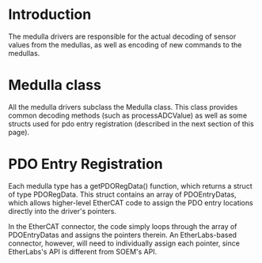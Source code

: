 # Introduction #

The medulla drivers are responsible for the actual decoding of sensor values from the medullas, as well as encoding of new commands to the medullas.

# Medulla class #

All the medulla drivers subclass the Medulla class. This class provides common decoding methods (such as processADCValue) as well as some structs used for pdo entry registration (described in the next section of this page).

# PDO Entry Registration #

Each medulla type has a getPDORegData() function, which returns a struct of type PDORegData. This struct contains an array of PDOEntryDatas, which allows higher-level EtherCAT code to assign the PDO entry locations directly into the driver's pointers.

In the EtherCAT connector, the code simply loops through the array of PDOEntryDatas and assigns the pointers therein. An EtherLabs-based connector, however, will need to individually assign each pointer, since EtherLabs's API is different from SOEM's API.